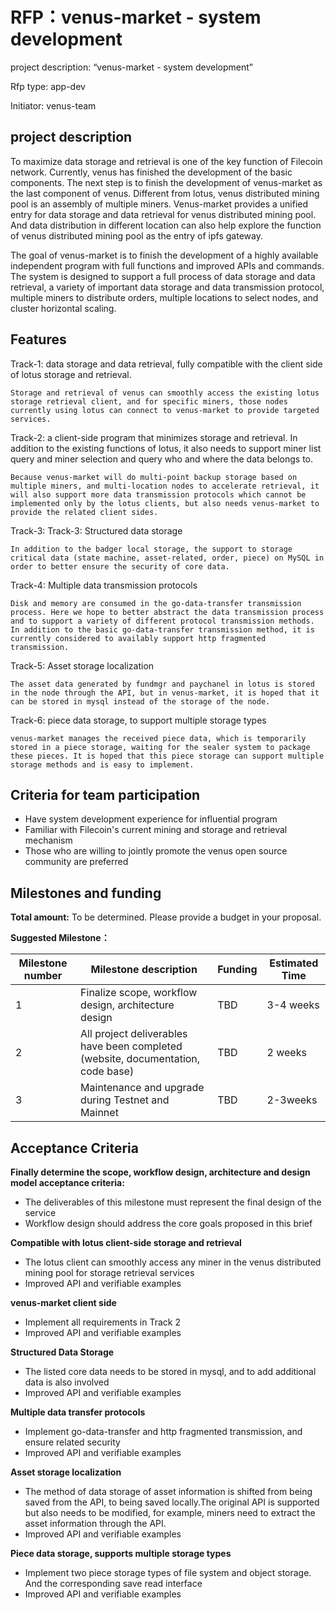# RFP：venus-market - system development

project description: “venus-market - system development”

Rfp type: app-dev

Initiator: venus-team 


## project description

To maximize data storage and retrieval is one of the key function of Filecoin network. Currently, venus has finished the development of the basic components. The next step is to finish the development of venus-market as the last component of venus. Different from lotus, venus distributed mining pool is an assembly of multiple miners. Venus-market provides a unified entry for data storage and data retrieval for venus distributed mining pool. And data distribution in different location can also help explore the function of venus distributed mining pool as the entry of ipfs gateway.

The goal of venus-market is to finish the development of a highly available independent program with full functions and improved APIs and commands. The system is designed to support a full process of data storage and data retrieval, a variety of important data storage and data transmission protocol, multiple miners to distribute orders, multiple locations to select nodes, and cluster horizontal scaling.


## Features

Track-1: data storage and data retrieval, fully compatible with the client side of lotus storage and retrieval.

    Storage and retrieval of venus can smoothly access the existing lotus storage retrieval client, and for specific miners, those nodes currently using lotus can connect to venus-market to provide targeted services.

Track-2: a client-side program that minimizes storage and retrieval. In addition to the existing functions of lotus, it also needs to support miner list query and miner selection and query who and where the data belongs to.

    Because venus-market will do multi-point backup storage based on multiple miners, and multi-location nodes to accelerate retrieval, it will also support more data transmission protocols which cannot be implemented only by the lotus clients, but also needs venus-market to provide the related client sides.

Track-3: Track-3: Structured data storage

    In addition to the badger local storage, the support to storage critical data (state machine, asset-related, order, piece) on MySQL in order to better ensure the security of core data.

Track-4: Multiple data transmission protocols

    Disk and memory are consumed in the go-data-transfer transmission process. Here we hope to better abstract the data transmission process and to support a variety of different protocol transmission methods. In addition to the basic go-data-transfer transmission method, it is currently considered to availably support http fragmented transmission.

Track-5: Asset storage localization

    The asset data generated by fundmgr and paychanel in lotus is stored in the node through the API, but in venus-market, it is hoped that it can be stored in mysql instead of the storage of the node.

Track-6: piece data storage, to support multiple storage types

    venus-market manages the received piece data, which is temporarily stored in a piece storage, waiting for the sealer system to package these pieces. It is hoped that this piece storage can support multiple storage methods and is easy to implement.

## Criteria for team participation

- Have system development experience for influential program
- Familiar with Filecoin's current mining and storage and retrieval mechanism
- Those who are willing to jointly promote the venus open source community are preferred

## Milestones and funding

**Total amount:** To be determined. Please provide a budget in your proposal.

**Suggested Milestone：**

| Milestone number | Milestone description| Funding | Estimated Time|
| --- | --- | --- | --- |
| 1 | Finalize scope, workflow design, architecture design | TBD | 3-4 weeks |
| 2 | All project deliverables have been completed (website, documentation, code base) | TBD | 2 weeks
| 3 | Maintenance and upgrade during Testnet and Mainnet | TBD | 2-3weeks |


## Acceptance Criteria

**Finally determine the scope, workflow design, architecture and design model acceptance criteria:**
- The deliverables of this milestone must represent the final design of the service
- Workflow design should address the core goals proposed in this brief

**Compatible with lotus client-side storage and retrieval**
- The lotus client can smoothly access any miner in the venus distributed mining pool for storage retrieval services
- Improved API and verifiable examples

**venus-market client side**
- Implement all requirements in Track 2
- Improved API and verifiable examples

**Structured Data Storage**
- The listed core data needs to be stored in mysql, and to add additional data is also involved
- Improved API and verifiable examples

**Multiple data transfer protocols**
- Implement go-data-transfer and http fragmented transmission, and ensure related security
- Improved API and verifiable examples
  
**Asset storage localization**
- The method of data storage of asset information is shifted from being saved from the API, to being saved locally.The original API is supported but also needs to be modified, for example, miners need to extract the asset information through the API.
- Improved API and verifiable examples

**Piece data storage, supports multiple storage types**
- Implement two piece storage types of file system and object storage. And the corresponding save read interface
- Improved API and verifiable examples
